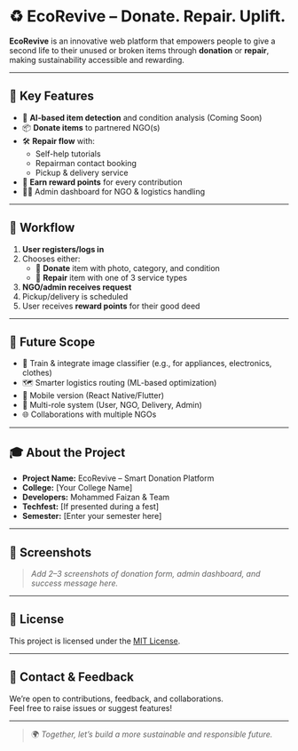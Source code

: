 # ♻️ EcoRevive – Donate. Repair. Uplift.

**EcoRevive** is an innovative web platform that empowers people to give a second life to their unused or broken items through **donation** or **repair**, making sustainability accessible and rewarding.

---

## 🌟 Key Features

- 🧠 **AI-based item detection** and condition analysis (Coming Soon)
- 📦 **Donate items** to partnered NGO(s)
- 🛠️ **Repair flow** with:
  - Self-help tutorials
  - Repairman contact booking
  - Pickup & delivery service
- 🎁 **Earn reward points** for every contribution
- 🧑‍💼 Admin dashboard for NGO & logistics handling

---

## 🧭 Workflow

1. **User registers/logs in**
2. Chooses either:
   - 🧺 **Donate** item with photo, category, and condition
   - 🔧 **Repair** item with one of 3 service types
3. **NGO/admin receives request**
4. Pickup/delivery is scheduled
5. User receives **reward points** for their good deed

---

## 🚀 Future Scope

- 🤖 Train & integrate image classifier (e.g., for appliances, electronics, clothes)
- 🗺️ Smarter logistics routing (ML-based optimization)
- 📱 Mobile version (React Native/Flutter)
- 🔐 Multi-role system (User, NGO, Delivery, Admin)
- 🌐 Collaborations with multiple NGOs

---

## 🎓 About the Project

- **Project Name:** EcoRevive – Smart Donation Platform  
- **College:** [Your College Name]  
- **Developers:** Mohammed Faizan & Team  
- **Techfest:** [If presented during a fest]  
- **Semester:** [Enter your semester here]

---

## 📸 Screenshots

> _Add 2–3 screenshots of donation form, admin dashboard, and success message here._

---

## 📝 License

This project is licensed under the [MIT License](LICENSE).

---

## 💬 Contact & Feedback

We’re open to contributions, feedback, and collaborations.  
Feel free to raise issues or suggest features!

---

> 🌍 *Together, let’s build a more sustainable and responsible future.*


